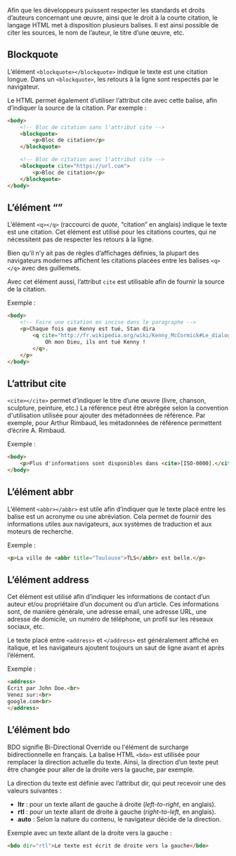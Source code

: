 Afin que les développeurs puissent respecter les standards et droits d’auteurs concernant une œuvre, ainsi que le droit à la courte citation, le langage HTML met à disposition plusieurs balises. Il est ainsi possible de citer les sources, le nom de l’auteur, le titre d’une œuvre, etc.

## Blockquote

L’élément ```<blockquote></blockquote>``` indique le texte est une citation longue. Dans un ```<blockquote>```, les retours à la ligne sont respectés par le navigateur. 

Le HTML permet également d’utiliser l’attribut cite avec cette balise, afin d’indiquer la source de la citation. Par exemple :

``` html
<body>
    <!-- Bloc de citation sans l'attribut cite -->
    <blockquote>
        <p>Bloc de citation</p>
    </blockquote>

    <!-- Bloc de citation avec l'attribut cite -->
    <blockquote cite="https://url.com">
        <p>Bloc de citation</p>
    </blockquote>
</body>
```

## L’élément <q>

L’élément ```<q></q>``` (raccourci de *quote*, “citation” en anglais) indique le texte est une citation. Cet élément est utilisé pour les citations courtes, qui ne nécessitent pas de respecter les retours à la ligne. 

Bien qu’il n’y ait pas de règles d’affichages définies, la plupart des navigateurs modernes affichent les citations placées entre les balises ```<q></q>``` avec des guillemets.

Avec cet élément aussi, l’attribut ```cite``` est utilisable afin de fournir la source de la citation.

Exemple :

``` html
<body>
    <!-- Faire une citation en incise dans le paragraphe -->
    <p>Chaque fois que Kenny est tué, Stan dira
        <q cite="http://fr.wikipedia.org/wiki/Kenny_McCormick#Le_dialogue_rituel">
            Oh mon Dieu, ils ont tué Kenny !
        </q>.
    </p>
</body>
```

## L’attribut cite

```<cite></cite>``` permet d’indiquer le titre d’une œuvre (livre, chanson, sculpture, peinture, etc.) La référence peut être abrégée selon la convention d'utilisation utilisée pour ajouter des métadonnées de référence. Par exemple, pour Arthur Rimbaud, les métadonnées de référence permettent d’écrire A. Rimbaud.

Exemple :

``` html
<body>
    <p>Plus d'informations sont disponibles dans <cite>[ISO-0000].</cite></p>
</body>
```

## L’élément abbr

L’élément ```<abbr></abbr>``` est utile afin d’indiquer que le texte placé entre les balise est un acronyme ou une abréviation. Cela permet de fournir des informations utiles aux navigateurs, aux systèmes de traduction et aux moteurs de recherche.

Exemple :

``` html
<p>La ville de <abbr title="Toulouse">TLS</abbr> est belle.</p>
```

## L’élément address

Cet élément est utilisé afin d’indiquer les informations de contact d’un auteur et/ou propriétaire d’un document ou d’un article. Ces informations sont, de manière générale, une adresse email, une adresse URL, une adresse de domicile, un numéro de téléphone, un profil sur les réseaux sociaux, etc. 

Le texte placé entre ```<address>``` et ```</address>``` est généralement affiché en italique, et les navigateurs ajoutent toujours un saut de ligne avant et après l’élément.

Exemple :

``` html
<address>
Écrit par John Doe.<br>
Venez sur:<br>
google.com<br>
</address>
```

## L’élément bdo

BDO signifie Bi-Directional Override ou l'élément de surcharge bidirectionnelle en français. La balise HTML ```<bdo>``` est utilisée pour remplacer la direction actuelle du texte. Ainsi, la direction d’un texte peut être changée pour aller de la droite vers la gauche, par exemple.

La direction du texte est définie avec l’attribut dir, qui peut recevoir une des valeurs suivantes :

- **ltr** : pour un texte allant de gauche à droite (*left-to-right*, en anglais).
- **rtl** : pour un texte allant de droite à gauche (*right-to-left*, en anglais).
- **auto** : Selon la nature du contenu, le navigateur décide de la direction.

Exemple avec un texte allant de la droite vers la gauche :

``` html
<bdo dir="rtl">Le texte est écrit de droite vers la gauche</bdo>
```